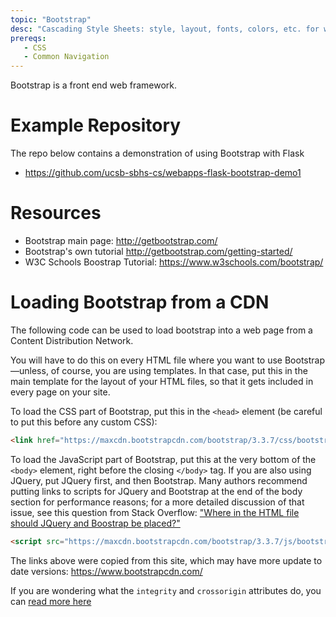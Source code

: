 ```yaml
---
topic: "Bootstrap"
desc: "Cascading Style Sheets: style, layout, fonts, colors, etc. for webpages"
prereqs:
   - CSS
   - Common Navigation
---
```


Bootstrap is a front end web framework.   

# Example Repository

The repo below contains a demonstration of using Bootstrap with Flask
* <https://github.com/ucsb-sbhs-cs/webapps-flask-bootstrap-demo1>

# Resources

* Bootstrap main page: <http://getbootstrap.com/>
* Bootstrap's own tutorial <http://getbootstrap.com/getting-started/>
* W3C Schools Boostrap Tutorial: <https://www.w3schools.com/bootstrap/>

# Loading Bootstrap from a CDN

The following code can be used to load bootstrap into a web page from a Content Distribution Network.   

You will have to do this on every HTML file where you want to use Bootstrap&mdash;unless, of course, you are using templates.  In that case, put this in the main template for the layout of your HTML files, so that it gets included in every page on your site.

To load the CSS part of Bootstrap, put this in the `<head>` element (be careful to put this before any custom CSS):

```html
<link href="https://maxcdn.bootstrapcdn.com/bootstrap/3.3.7/css/bootstrap.min.css" rel="stylesheet" integrity="sha384-BVYiiSIFeK1dGmJRAkycuHAHRg32OmUcww7on3RYdg4Va+PmSTsz/K68vbdEjh4u" crossorigin="anonymous">
```

To load the JavaScript part of Bootstrap, put this at the very bottom of the `<body>` element, right before the closing `</body>` tag.  If you are also using JQuery, put JQuery first, and then Bootstrap.   Many authors recommend putting links to scripts for JQuery and Bootstrap at the end of the body section for performance reasons; for a more detailed discussion of that issue, see this question from Stack Overflow: ["Where in the HTML file should JQuery and Boostrap be placed?"](https://stackoverflow.com/questions/30488298/where-in-the-html-file-should-jquery-and-bootstrap-be-placed)

```html
<script src="https://maxcdn.bootstrapcdn.com/bootstrap/3.3.7/js/bootstrap.min.js" integrity="sha384-Tc5IQib027qvyjSMfHjOMaLkfuWVxZxUPnCJA7l2mCWNIpG9mGCD8wGNIcPD7Txa" crossorigin="anonymous"></script>
```

The links above were copied from this site, which may have more update to date versions: <https://www.bootstrapcdn.com/>

If you are wondering what the `integrity` and `crossorigin` attributes do, you can [read more here](https://stackoverflow.com/questions/32039568/what-are-the-integrity-and-crossorigin-attribute)
